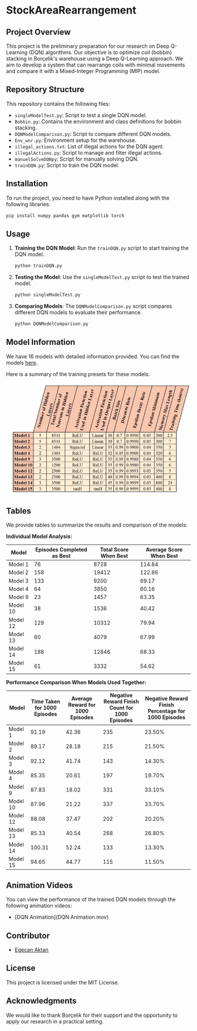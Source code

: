 # StockAreaRearrangement

## Project Overview

This project is the preliminary preparation for our research on Deep Q-Learning (DQN) algorithms. Our objective is to optimize coil (bobbin) stacking in Borçelik's warehouse using a Deep Q-Learning approach. We aim to develop a system that can rearrange coils with minimal movements and compare it with a Mixed-Integer Programming (MIP) model.

## Repository Structure

This repository contains the following files:

- `singleModelTest.py`: Script to test a single DQN model.
- `Bobbin.py`: Contains the environment and class definitions for bobbin stacking.
- `DQNModelComparison.py`: Script to compare different DQN models.
- `Env_wnr.py`: Environment setup for the warehouse.
- `illegal_actions.txt`: List of illegal actions for the DQN agent.
- `illegalActions.py`: Script to manage and filter illegal actions.
- `manuelSolveDQNpy`: Script for manually solving DQN.
- `trainDQN.py`: Script to train the DQN model.

## Installation

To run the project, you need to have Python installed along with the following libraries:

```bash
pip install numpy pandas gym matplotlib torch
```

## Usage

1. **Training the DQN Model**:
   Run the `trainDQN.py` script to start training the DQN model.

   ```bash
   python trainDQN.py
   ```

2. **Testing the Model**:
   Use the `singleModelTest.py` script to test the trained model.

   ```bash
   python singleModelTest.py
   ```

3. **Comparing Models**:
   The `DQNModelComparison.py` script compares different DQN models to evaluate their performance.

   ```bash
   python DQNModelComparison.py
   ```

## Model Information

We have 16 models with detailed information provided. You can find the models [here](https://drive.google.com/drive/folders/18kGgmX7K4KekBOEH6yYIde4umpgRj7Hy).

Here is a summary of the training presets for these models:

![Training Presets](Presets.png)

## Tables

We provide tables to summarize the results and comparison of the models:

**Individual Model Analysis:**

| Model | Episodes Completed as Best | Total Score When Best | Average Score When Best |
|-------|-----------------------------|-----------------------|-------------------------|
| Model 1 | 76 | 8728 | 114.84 |
| Model 2 | 158 | 19412 | 122.86 |
| Model 3 | 133 | 9200 | 69.17 |
| Model 4 | 64 | 3850 | 60.16 |
| Model 9 | 23 | 1457 | 63.35 |
| Model 10 | 38 | 1536 | 40.42 |
| Model 12 | 129 | 10312 | 79.94 |
| Model 13 | 60 | 4079 | 67.99 |
| Model 14 | 188 | 12846 | 68.33 |
| Model 15 | 61 | 3332 | 54.62 |

**Performance Comparison When Models Used Together:**

| Model | Time Taken for 1000 Episodes | Average Reward for 1000 Episodes | Negative Reward Finish Count for 1000 Episodes | Negative Reward Finish Percentage for 1000 Episodes |
|-------|------------------------------|----------------------------------|-----------------------------------------------|---------------------------------------------------|
| Model 1 | 91.19 | 42.36 | 235 | 23.50% |
| Model 2 | 89.17 | 28.18 | 215 | 21.50% |
| Model 3 | 92.12 | 41.74 | 143 | 14.30% |
| Model 4 | 85.35 | 20.61 | 197 | 19.70% |
| Model 9 | 87.83 | 18.02 | 331 | 33.10% |
| Model 10 | 87.96 | 21.22 | 337 | 33.70% |
| Model 12 | 88.08 | 37.47 | 202 | 20.20% |
| Model 13 | 85.33 | 40.54 | 268 | 26.80% |
| Model 14 | 100.31 | 52.24 | 133 | 13.30% |
| Model 15 | 94.65 | 44.77 | 115 | 11.50% |

## Animation Videos

You can view the performance of the trained DQN models through the following animation videos:

- [DQN Animation](DQN Animation.mov)

## Contributor

- [Egecan Aktan](egecan.aktan@ozu.edu.tr)

## License

This project is licensed under the MIT License.

## Acknowledgments

We would like to thank Borçelik for their support and the opportunity to apply our research in a practical setting.
